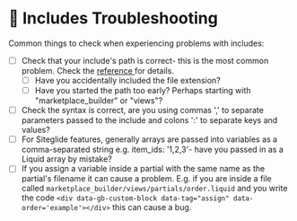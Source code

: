 # 🔧 Includes Troubleshooting

Common things to check when experiencing problems with includes:

* [ ] Check that your include's path is correct- this is the most common problem. Check the [reference ](includes-reference.md)for details.
  * [ ] Have you accidentally included the file extension?
  * [ ] Have you started the path too early? Perhaps starting with "marketplace\_builder" or "views"?
* [ ] Check the syntax is correct, are you using commas ',' to separate parameters passed to the include and colons ':' to separate keys and values?
* [ ] For Siteglide features, generally arrays are passed into variables as a comma-separated string e.g. item\_ids: '1,2,3'- have you passed in as a Liquid array by mistake?
* [ ] If you assign a variable inside a partial with the same name as the partial's filename it can cause a problem. E.g. if you are inside a file called `marketplace_builder/views/partials/order.liquid` and you write the code `<div data-gb-custom-block data-tag="assign" data-order='example'></div>` this can cause a bug.
